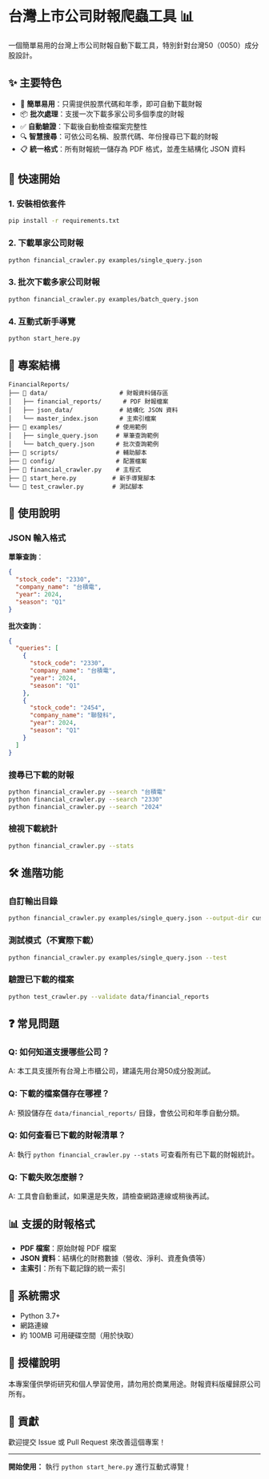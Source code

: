 # 台灣上市公司財報爬蟲工具 📊

一個簡單易用的台灣上市公司財報自動下載工具，特別針對台灣50（0050）成分股設計。

## ✨ 主要特色

- 🎯 **簡單易用**：只需提供股票代碼和年季，即可自動下載財報
- 📦 **批次處理**：支援一次下載多家公司多個季度的財報
- ✅ **自動驗證**：下載後自動檢查檔案完整性
- 🔍 **智慧搜尋**：可依公司名稱、股票代碼、年份搜尋已下載的財報
- 📋 **統一格式**：所有財報統一儲存為 PDF 格式，並產生結構化 JSON 資料

## 🚀 快速開始

### 1. 安裝相依套件

```bash
pip install -r requirements.txt
```

### 2. 下載單家公司財報

```bash
python financial_crawler.py examples/single_query.json
```

### 3. 批次下載多家公司財報

```bash
python financial_crawler.py examples/batch_query.json
```

### 4. 互動式新手導覽

```bash
python start_here.py
```

## 📁 專案結構

```text
FinancialReports/
├── 📂 data/                    # 財報資料儲存區
│   ├── financial_reports/      # PDF 財報檔案
│   ├── json_data/             # 結構化 JSON 資料
│   └── master_index.json      # 主索引檔案
├── 📂 examples/               # 使用範例
│   ├── single_query.json     # 單筆查詢範例
│   └── batch_query.json      # 批次查詢範例
├── 📂 scripts/                # 輔助腳本
├── 📂 config/                 # 配置檔案
├── 📄 financial_crawler.py    # 主程式
├── 📄 start_here.py          # 新手導覽腳本
└── 📄 test_crawler.py        # 測試腳本
```

## 📖 使用說明

### JSON 輸入格式

**單筆查詢**：

```json
{
  "stock_code": "2330",
  "company_name": "台積電",
  "year": 2024,
  "season": "Q1"
}
```

**批次查詢**：

```json
{
  "queries": [
    {
      "stock_code": "2330",
      "company_name": "台積電",
      "year": 2024,
      "season": "Q1"
    },
    {
      "stock_code": "2454",
      "company_name": "聯發科",
      "year": 2024,
      "season": "Q1"
    }
  ]
}
```

### 搜尋已下載的財報

```bash
python financial_crawler.py --search "台積電"
python financial_crawler.py --search "2330"
python financial_crawler.py --search "2024"
```

### 檢視下載統計

```bash
python financial_crawler.py --stats
```

## 🛠️ 進階功能

### 自訂輸出目錄

```bash
python financial_crawler.py examples/single_query.json --output-dir custom_folder
```

### 測試模式（不實際下載）

```bash
python financial_crawler.py examples/single_query.json --test
```

### 驗證已下載的檔案

```bash
python test_crawler.py --validate data/financial_reports
```

## ❓ 常見問題

### Q: 如何知道支援哪些公司？

A: 本工具支援所有台灣上市櫃公司，建議先用台灣50成分股測試。

### Q: 下載的檔案儲存在哪裡？

A: 預設儲存在 `data/financial_reports/` 目錄，會依公司和年季自動分類。

### Q: 如何查看已下載的財報清單？

A: 執行 `python financial_crawler.py --stats` 可查看所有已下載的財報統計。

### Q: 下載失敗怎麼辦？

A: 工具會自動重試，如果還是失敗，請檢查網路連線或稍後再試。

## 📊 支援的財報格式

- **PDF 檔案**：原始財報 PDF 檔案
- **JSON 資料**：結構化的財務數據（營收、淨利、資產負債等）
- **主索引**：所有下載記錄的統一索引

## 🔧 系統需求

- Python 3.7+
- 網路連線
- 約 100MB 可用硬碟空間（用於快取）

## 📝 授權說明

本專案僅供學術研究和個人學習使用，請勿用於商業用途。財報資料版權歸原公司所有。

## 🤝 貢獻

歡迎提交 Issue 或 Pull Request 來改善這個專案！

---

**開始使用：** 執行 `python start_here.py` 進行互動式導覽！
